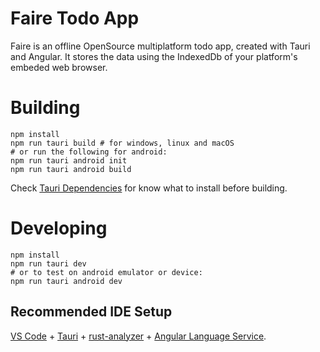 # Faire Todo App

Faire is an offline OpenSource multiplatform todo app, created with Tauri and Angular. It stores the data using the IndexedDb of your platform's embeded web browser.

# Building

```
npm install
npm run tauri build # for windows, linux and macOS
# or run the following for android:
npm run tauri android init
npm run tauri android build
```

Check [Tauri Dependencies](https://v2.tauri.app/start/prerequisites/) for know what to install before building.

# Developing 

```
npm install
npm run tauri dev
# or to test on android emulator or device:
npm run tauri android dev
```

## Recommended IDE Setup

[VS Code](https://code.visualstudio.com/) + [Tauri](https://marketplace.visualstudio.com/items?itemName=tauri-apps.tauri-vscode) + [rust-analyzer](https://marketplace.visualstudio.com/items?itemName=rust-lang.rust-analyzer) + [Angular Language Service](https://marketplace.visualstudio.com/items?itemName=Angular.ng-template).
